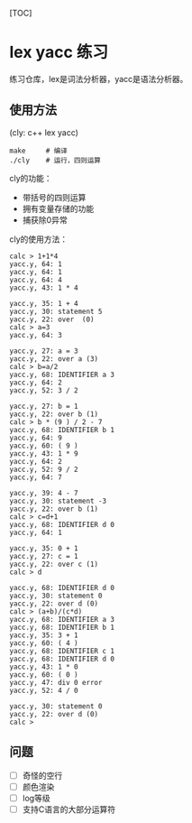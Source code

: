 [TOC]

# lex yacc 练习

练习仓库，lex是词法分析器，yacc是语法分析器。

## 使用方法

(cly: c++ lex yacc)
```shell
make     # 编译
./cly    # 运行，四则运算
```

cly的功能：
- 带括号的四则运算
- 拥有变量存储的功能
- 捕获除0异常

cly的使用方法：
```shell
calc > 1+1*4
yacc.y, 64: 1
yacc.y, 64: 1
yacc.y, 64: 4
yacc.y, 43: 1 * 4

yacc.y, 35: 1 + 4
yacc.y, 30: statement 5
yacc.y, 22: over  (0)
calc > a=3
yacc.y, 64: 3

yacc.y, 27: a = 3
yacc.y, 22: over a (3)
calc > b=a/2
yacc.y, 68: IDENTIFIER a 3
yacc.y, 64: 2
yacc.y, 52: 3 / 2

yacc.y, 27: b = 1
yacc.y, 22: over b (1)
calc > b * (9 ) / 2 - 7
yacc.y, 68: IDENTIFIER b 1
yacc.y, 64: 9
yacc.y, 60: ( 9 )
yacc.y, 43: 1 * 9
yacc.y, 64: 2
yacc.y, 52: 9 / 2
yacc.y, 64: 7

yacc.y, 39: 4 - 7
yacc.y, 30: statement -3
yacc.y, 22: over b (1)
calc > c=d+1
yacc.y, 68: IDENTIFIER d 0
yacc.y, 64: 1

yacc.y, 35: 0 + 1
yacc.y, 27: c = 1
yacc.y, 22: over c (1)
calc > d

yacc.y, 68: IDENTIFIER d 0
yacc.y, 30: statement 0
yacc.y, 22: over d (0)
calc > (a+b)/(c*d)
yacc.y, 68: IDENTIFIER a 3
yacc.y, 68: IDENTIFIER b 1
yacc.y, 35: 3 + 1
yacc.y, 60: ( 4 )
yacc.y, 68: IDENTIFIER c 1
yacc.y, 68: IDENTIFIER d 0
yacc.y, 43: 1 * 0
yacc.y, 60: ( 0 )
yacc.y, 47: div 0 error
yacc.y, 52: 4 / 0

yacc.y, 30: statement 0
yacc.y, 22: over d (0)
calc >
```

## 问题
- [ ] 奇怪的空行
- [ ] 颜色渲染
- [ ] log等级
- [ ] 支持C语言的大部分运算符

